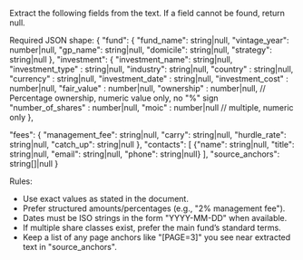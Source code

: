 Extract the following fields from the text. If a field cannot be found, return null.

Required JSON shape:
{
  "fund": {
    "fund_name": string|null,
    "vintage_year": number|null,
    "gp_name": string|null,
    "domicile": string|null,
    "strategy": string|null
  },
  "investment": {
    "investment_name": string|null,
    "investment_type" : string|null,
    "industry": string|null,
    "country" : string|null,
    "currency" : string|null,
    "investment_date" : string|null,
    "investment_cost" : number|null,
    "fair_value" : number|null,
    "ownership" : number|null, // Percentage ownership, numeric value only, no "%" sign
    "number_of_shares" : number|null, 
    "moic" : number|null // multiple, numeric only
  },
  
  "fees": {
    "management_fee": string|null,
    "carry": string|null,
    "hurdle_rate": string|null,
    "catch_up": string|null
  },
  "contacts": [
    {"name": string|null, "title": string|null, "email": string|null, "phone": string|null}
  ],
  "source_anchors": string[]|null
}

Rules:
- Use exact values as stated in the document.
- Prefer structured amounts/percentages (e.g., "2% management fee").
- Dates must be ISO strings in the form "YYYY-MM-DD" when available.
- If multiple share classes exist, prefer the main fund’s standard terms.
- Keep a list of any page anchors like "[PAGE=3]" you see near extracted text in "source_anchors".
